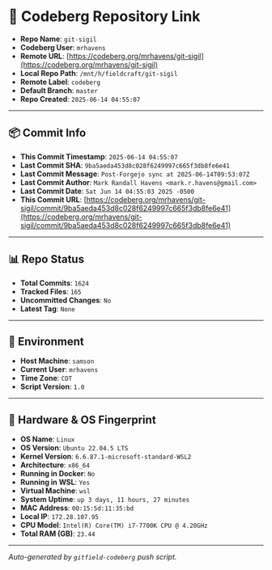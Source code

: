# 🔗 Codeberg Repository Link

- **Repo Name**: `git-sigil`
- **Codeberg User**: `mrhavens`
- **Remote URL**: [https://codeberg.org/mrhavens/git-sigil](https://codeberg.org/mrhavens/git-sigil)
- **Local Repo Path**: `/mnt/h/fieldcraft/git-sigil`
- **Remote Label**: `codeberg`
- **Default Branch**: `master`
- **Repo Created**: `2025-06-14 04:55:07`

---

## 📦 Commit Info

- **This Commit Timestamp**: `2025-06-14 04:55:07`
- **Last Commit SHA**: `9ba5aeda453d8c028f6249997c665f3db8fe6e41`
- **Last Commit Message**: `Post-Forgejo sync at 2025-06-14T09:53:07Z`
- **Last Commit Author**: `Mark Randall Havens <mark.r.havens@gmail.com>`
- **Last Commit Date**: `Sat Jun 14 04:55:03 2025 -0500`
- **This Commit URL**: [https://codeberg.org/mrhavens/git-sigil/commit/9ba5aeda453d8c028f6249997c665f3db8fe6e41](https://codeberg.org/mrhavens/git-sigil/commit/9ba5aeda453d8c028f6249997c665f3db8fe6e41)

---

## 📊 Repo Status

- **Total Commits**: `1624`
- **Tracked Files**: `165`
- **Uncommitted Changes**: `No`
- **Latest Tag**: `None`

---

## 🧭 Environment

- **Host Machine**: `samson`
- **Current User**: `mrhavens`
- **Time Zone**: `CDT`
- **Script Version**: `1.0`

---

## 🧬 Hardware & OS Fingerprint

- **OS Name**: `Linux`
- **OS Version**: `Ubuntu 22.04.5 LTS`
- **Kernel Version**: `6.6.87.1-microsoft-standard-WSL2`
- **Architecture**: `x86_64`
- **Running in Docker**: `No`
- **Running in WSL**: `Yes`
- **Virtual Machine**: `wsl`
- **System Uptime**: `up 3 days, 11 hours, 27 minutes`
- **MAC Address**: `00:15:5d:11:35:bd`
- **Local IP**: `172.28.107.95`
- **CPU Model**: `Intel(R) Core(TM) i7-7700K CPU @ 4.20GHz`
- **Total RAM (GB)**: `23.44`

---

_Auto-generated by `gitfield-codeberg` push script._
